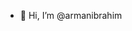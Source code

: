 - 👋 Hi, I’m @armanibrahim
<!---
arman1brahim/arman1brahim is a ✨ special ✨ repository because its `README.md` (this file) appears on your GitHub profile.
You can click the Preview link to take a look at your changes.
--->
